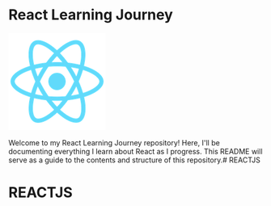 # React Learning Journey 

![React Logo](./Images/logo192.png)
 
Welcome to my React Learning Journey repository! Here, I'll be documenting everything I learn about React as I progress. This README will serve as a guide to the contents and structure of this repository.# REACTJS
# REACTJS
